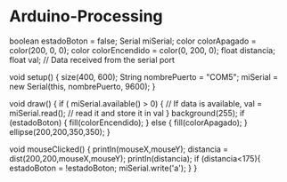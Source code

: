 # Arduino-Processing
boolean estadoBoton = false;
Serial miSerial;
color colorApagado = color(200, 0, 0);
color colorEncendido = color(0, 200, 0);
float distancia;
float val;      // Data received from the serial port

void setup() {
  size(400, 600);
  String nombrePuerto = "COM5";
  miSerial = new Serial(this, nombrePuerto, 9600);
}

void draw() {
  if ( miSerial.available() > 0) {  // If data is available,
    val = miSerial.read();         // read it and store it in val
  }
  background(255);
  if (estadoBoton) {
    fill(colorEncendido);
  } else {
    fill(colorApagado);
  }
  ellipse(200,200,350,350); 
}

void mouseClicked() {
 println(mouseX,mouseY);
 distancia = dist(200,200,mouseX,mouseY);
 println(distancia);
 if (distancia<175){
     estadoBoton = !estadoBoton;
     miSerial.write('a');
   }
}

